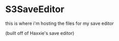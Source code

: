 # S3SaveEditor

this is where i'm hosting the files for my save editor

(built off of Haxxie's save editor)
